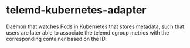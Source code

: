 # telemd-kubernetes-adapter
Daemon that watches Pods in Kubernetes that stores metadata, such that users are later able to associate the telemd cgroup metrics with the corresponding container based on the ID.
